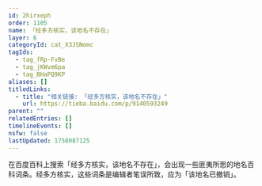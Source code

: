 ```yaml
---
id: 2hirxeph
order: 1105
name: 「经多方核实，该地名不存在」
layer: 6
categoryId: cat_X3JSNomc
tagIds:
  - tag_fRp-FvBe
  - tag_jKWvm6pa
  - tag_BHaPQ9KP
aliases: []
titledLinks:
  - title: "相关链接: 「经多方核实，该地名不存在」"
    url: https://tieba.baidu.com/p/9140593249
parent: ""
relatedEntries: []
timelineEvents: []
nsfw: false
lastUpdated: 1758087125
---
```


在百度百科上搜索「经多方核实，该地名不存在」，会出现一些匪夷所思的地名百科词条。经多方核实，这些词条是编辑者笔误所致，应为「该地名已撤销」。